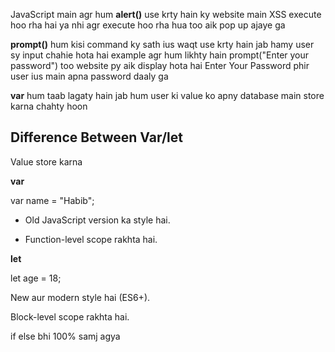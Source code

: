 JavaScript main agr hum **alert()** use krty hain ky website main XSS execute hoo rha hai ya nhi agr execute hoo rha hua too aik pop up ajaye ga

**prompt()** hum kisi command ky sath ius waqt use krty hain jab hamy user sy input chahie hota hai example agr hum likhty hain prompt("Enter your password") too website py aik display hota hai Enter Your Password phir user ius main apna password daaly ga

**var** hum taab lagaty hain jab hum user ki value ko apny database main store karna chahty hoon

## Difference Between Var/let

Value store karna

**var**

var name = "Habib";

- Old JavaScript version ka style hai.

- Function-level scope rakhta hai.

**let**

let age = 18;

New aur modern style hai (ES6+).

Block-level scope rakhta hai.

if else bhi 100% samj agya


